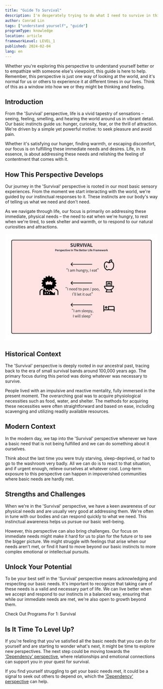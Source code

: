 ```yaml
---
title: "Guide To Survival"
description: I'm desperately trying to do what I need to survive in this world.
author: Conrad Lin
tags: ["understand yourself", "guide"]
programType: knowledge
location: article
frameworkLevel: LEVEL_1
published: 2024-02-04
lang: en
---
```


<InfoBanner shouldCenter emoji=":bulb:">
  Whether you're exploring this perspective to understand yourself better or to empathize with someone else's viewpoint, this guide is here to help. Remember, this perspective is just one way of looking at the world, and it's normal for us or others to experience it at different times in our lives. Think of this as a window into how we or they might be thinking and feeling.
</InfoBanner>

## Introduction

From the 'Survival' perspective, life is a vivid tapestry of sensations – seeing, feeling, smelling, and hearing the world around us in vibrant detail. Our basic instincts guide us: hunger, curiosity, fear, or the thrill of attraction. We're driven by a simple yet powerful motive: to seek pleasure and avoid pain. 

Whether it's satisfying our hunger, finding warmth, or escaping discomfort, our focus is on fulfilling these immediate needs and desires. Life, in its essence, is about addressing these needs and relishing the feeling of contentment that comes with it.

## How This Perspective Develops

Our journey in the 'Survival' perspective is rooted in our most basic sensory experiences. From the moment we start interacting with the world, we're guided by our instinctual responses to it. These instincts are our body's way of telling us what we need and don't need. 

As we navigate through life, our focus is primarily on addressing these immediate, physical needs – the need to eat when we're hungry, to rest when we're tired, to seek shelter and warmth, or to respond to our natural curiosities and attractions.

![Image](../../../../framework/1_a.jpg)

## Historical Context

The 'Survival' perspective is deeply rooted in our ancestral past, tracing back to the era of small survival bands around 100,000 years ago. The primary focus during this period was doing whatever was necessary to survive.

People lived with an impulsive and reactive mentality, fully immersed in the present moment. The overarching goal was to acquire physiological necessities such as food, water, and shelter. The methods for acquiring these necessities were often straightforward and based on ease, including scavenging and utilizing readily available resources.

## Modern Context

In the modern day, we tap into the 'Survival' perspective whenever we have a basic need that is not being fulfilled and we can do something about it ourselves.

Think about the last time you were truly starving, sleep-deprived, or had to go to the washroom very badly. All we can do is to react to that situation, and if urgent enough, relieve ourselves at whatever cost. Long-term exposure to this perspective can happen in impoverished communities where basic needs are hardly met. 

## Strengths and Challenges

When we're in the 'Survival' perspective, we have a keen awareness of our physical needs and are usually very good at addressing them. We're often in tune with our bodies and can respond quickly to what we need. This instinctual awareness helps us pursue our basic well-being.

However, this perspective can also bring challenges. Our focus on immediate needs might make it hard for us to plan for the future or to see the bigger picture. We might struggle with feelings that arise when our needs aren't met, or find it hard to move beyond our basic instincts to more complex emotional or intellectual pursuits.

## Unlock Your Potential

To be your best self in the 'Survival' perspective means acknowledging and respecting our basic needs. It's important to recognize that taking care of these needs is a valid and necessary part of life. We can live better when we accept and respond to our instincts in a balanced way, ensuring that while our immediate needs are met, we're also open to growth beyond them.

<ButtonLink to="/unlock-your-potential/programs?filters=LEVEL_1">Check Out Programs For 1: Survival</ButtonLink>

## Is It Time To Level Up?

If you're feeling that you've satisfied all the basic needs that you can do for yourself and are starting to wonder what's next, it might be time to explore new perspectives. The next step could be moving towards the ['Dependency' perspective](/unlock-your-potential/programs/guide-2), where relationships and emotional connections can support you in your quest for survival.

If you find yourself struggling to get your basic needs met, it could be a signal to seek out others to depend on, which the ['Dependency' perspective](/unlock-your-potential/programs/guide-2) can help.